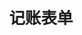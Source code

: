 ---
title: 记账表单
description: .
cover: "./expense-tracker-add-form.png"
projectType: 个人项目
productType: Web App
technologies: 
    - Next.js
    - Notion API
    - Azure
teamMembers:
    - Wenwei Lin
roles:
    - 开发者
start: 2022-05
end: 2022-05
githubRepo: https://github.com/wenwei-lin/expense-tracker
---